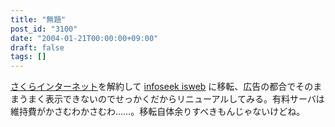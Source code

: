 ```yaml
---
title: "無題"
post_id: "3100"
date: "2004-01-21T00:00:00+09:00"
draft: false
tags: []
---
```



[さくらインターネット](http://px.a8.net/svt/ejp?a8mat=2NBUD6+FJNHF6+D8Y+BZ8OZ)を解約して [infoseek isweb](http://www.infoseek.co.jp/) に移転、広告の都合でそのままうまく表示できないのでせっかくだからリニューアルしてみる。有料サーバは維持費がかさむわかさむわ……。移転自体余りすべきもんじゃないけどね。
